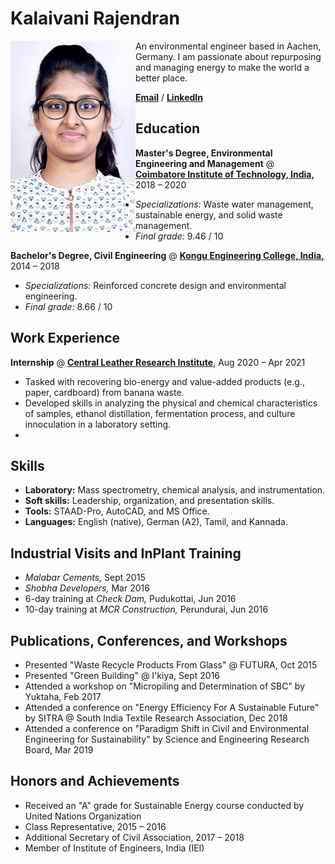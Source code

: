 # Kalaivani Rajendran
<img align="left" width="200" src="/assets/images/krajendran.jpg" title="Kalaivani Rajendran">
An environmental engineer based in Aachen, Germany. I am passionate about repurposing and managing energy to make the world a better place.

[**Email**](kalairajendran13@gmail.com) / [**LinkedIn**](https://www.linkedin.com/in/kalairajendran/)

## Education
**Master's Degree, Environmental Engineering and Management** @ [**Coimbatore Institute of Technology, India,**](https://www.cit.edu.in/) 2018 – 2020
 * *Specializations:* Waste water management, sustainable energy, and solid waste management.
 * *Final grade:* 9.46 / 10

**Bachelor's Degree, Civil Engineering** @ [**Kongu Engineering College, India,**](https://kongu.ac.in/) 2014 – 2018
  * *Specializations:* Reinforced concrete design and environmental engineering.
  * *Final grade:* 8.66 / 10

## Work Experience
**Internship** @ [**Central Leather Research Institute**,](https://www.clri.org/) Aug 2020 – Apr 2021
  * Tasked with recovering bio-energy and value-added products (e.g., paper, cardboard) from banana waste.
  * Developed skills in analyzing the physical and chemical characteristics of samples, ethanol distillation, fermentation process, and culture innoculation in a laboratory setting.
  * 

## Skills
* **Laboratory:** Mass spectrometry, chemical analysis, and instrumentation.
* **Soft skills:** Leadership, organization, and presentation skills.
* **Tools:** STAAD-Pro, AutoCAD, and MS Office.
* **Languages:** English (native), German (A2), Tamil, and Kannada.

## Industrial Visits and InPlant Training
* *Malabar Cements,* Sept 2015
* *Shobha Developers,* Mar 2016
* 6-day training at *Check Dam,* Pudukottai, Jun 2016
* 10-day training at *MCR Construction,* Perundurai, Jun 2016

## Publications, Conferences, and Workshops
* Presented "Waste Recycle Products From Glass" @ FUTURA, Oct 2015
* Presented "Green Building" @ I'kiya, Sept 2016
* Attended a workshop on "Micropiling and Determination of SBC" by Yuktaha, Feb 2017
* Attended a conference on "Energy Efficiency For A Sustainable Future" by SITRA @ South India Textile Research Association, Dec 2018
* Attended a conference on "Paradigm Shift in Civil and Environmental Engineering for Sustainability" by Science and Engineering Research Board, Mar 2019

## Honors and Achievements
* Received an "A" grade for Sustainable Energy course conducted by United Nations Organization
* Class Representative, 2015 – 2016
* Additional Secretary of Civil Association, 2017 – 2018
* Member of Institute of Engineers, India (IEI)
